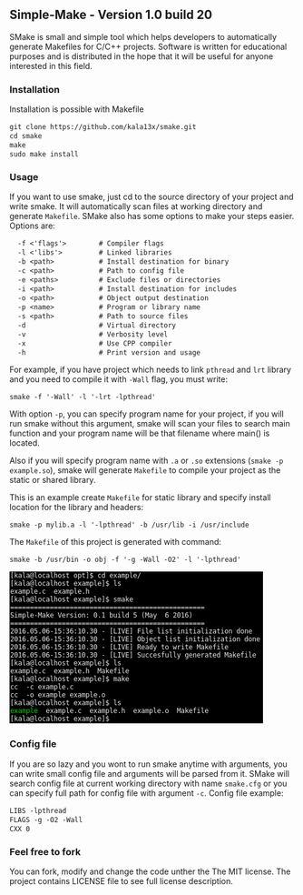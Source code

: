 ## Simple-Make - Version 1.0 build 20
SMake is small and simple tool which helps developers to automatically generate Makefiles for C/C++ projects. Software is written for educational purposes and is distributed in the hope that it will be useful for anyone interested in this field.

### Installation
Installation is possible with Makefile
```
git clone https://github.com/kala13x/smake.git
cd smake
make
sudo make install
```

### Usage
If you want to use smake, just cd to the source directory of your project and write smake. It will automatically scan files at working directory and generate `Makefile`. SMake also has some options to make your steps easier. Options are:
```
  -f <'flags'>        # Compiler flags
  -l <'libs'>         # Linked libraries
  -b <path>           # Install destination for binary
  -c <path>           # Path to config file
  -e <paths>          # Exclude files or directories
  -i <path>           # Install destination for includes
  -o <path>           # Object output destination
  -p <name>           # Program or library name
  -s <path>           # Path to source files
  -d                  # Virtual directory
  -v                  # Verbosity level
  -x                  # Use CPP compiler
  -h                  # Print version and usage
```
For example, if you have project which needs to link `pthread` and `lrt` library and you need to compile it with `-Wall` flag, you must write:
```
smake -f '-Wall' -l '-lrt -lpthread'

```

With option `-p`, you can specify program name for your project, if you will run smake without this argument, smake will scan your files to search main function and your program name will be that filename where main() is located.

Also if you will specify program name with `.a` or `.so` extensions (`smake -p example.so`), smake will generate `Makefile` to compile your project as the static or shared library.

This is an example create `Makefile` for static library and specify install location for the library and headers:
```
smake -p mylib.a -l '-lpthread' -b /usr/lib -i /usr/include

```

The `Makefile` of this project is generated with command:
```
smake -b /usr/bin -o obj -f '-g -Wall -O2' -l '-lpthread'
```

![alt tag](https://github.com/kala13x/smake/blob/master/smake.png)

### Config file
If you are so lazy and you wont to run smake anytime with arguments, you can write small config file and arguments will be parsed from it. SMake will search config file at current working directory with name `smake.cfg` or you can specify full path for config file with argument `-c`.
Config file example:
```
LIBS -lpthread
FLAGS -g -O2 -Wall
CXX 0
```

### Feel free to fork
You can fork, modify and change the code unther the The MIT license. The project contains LICENSE file to see full license description.
